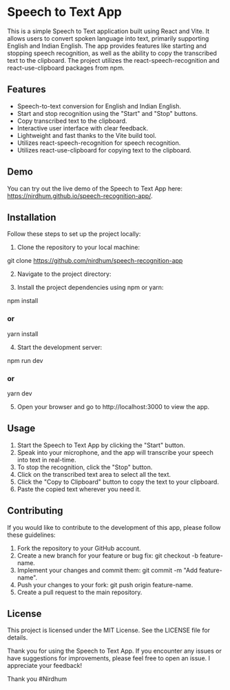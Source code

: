# Speech to Text App

This is a simple Speech to Text application built using React and Vite. It allows users to convert spoken language into text, primarily supporting English and Indian English. The app provides features like starting and stopping speech recognition, as well as the ability to copy the transcribed text to the clipboard. The project utilizes the react-speech-recognition and react-use-clipboard packages from npm.

## Features
<ul>
<li>Speech-to-text conversion for English and Indian English.</li>
<li>Start and stop recognition using the "Start" and "Stop" buttons.</li>
<li>Copy transcribed text to the clipboard.</li>
<li>Interactive user interface with clear feedback.</li>
<li>Lightweight and fast thanks to the Vite build tool.</li>
<li>Utilizes react-speech-recognition for speech recognition.</li>
<li>Utilizes react-use-clipboard for copying text to the clipboard.</li>
</ul>

## Demo
You can try out the live demo of the Speech to Text App here: https://nirdhum.github.io/speech-recognition-app/.

## Installation
Follow these steps to set up the project locally:

1. Clone the repository to your local machine:

git clone https://github.com/nirdhum/speech-recognition-app

2. Navigate to the project directory:

3. Install the project dependencies using npm or yarn:

npm install
### or
yarn install

4. Start the development server:

npm run dev
### or
yarn dev

5. Open your browser and go to http://localhost:3000 to view the app.

## Usage
<ol>
<li>Start the Speech to Text App by clicking the "Start" button.</li>
<li>Speak into your microphone, and the app will transcribe your speech into text in real-time.</li>
<li>To stop the recognition, click the "Stop" button.</li>
<li>Click on the transcribed text area to select all the text.</li>
<li>Click the "Copy to Clipboard" button to copy the text to your clipboard.</li>
<li>Paste the copied text wherever you need it.</li>
</ol>

## Contributing
If you would like to contribute to the development of this app, please follow these guidelines:

1. Fork the repository to your GitHub account.
2. Create a new branch for your feature or bug fix: git checkout -b feature-name.
3. Implement your changes and commit them: git commit -m "Add feature-name".
4. Push your changes to your fork: git push origin feature-name.
5. Create a pull request to the main repository.

## License
This project is licensed under the MIT License. See the LICENSE file for details.

Thank you for using the Speech to Text App. 
If you encounter any issues or have suggestions for improvements, please feel free to open an issue. I appreciate your feedback!

Thank you
#Nirdhum